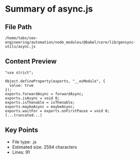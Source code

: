 # Summary of async.js
  
## File Path
`/home/tabs/seo-engineering/automation/node_modules/@babel/core/lib/gensync-utils/async.js`

## Content Preview
```
"use strict";

Object.defineProperty(exports, "__esModule", {
  value: true
});
exports.forwardAsync = forwardAsync;
exports.isAsync = void 0;
exports.isThenable = isThenable;
exports.maybeAsync = maybeAsync;
exports.waitFor = exports.onFirstPause = void 0;
[...truncated...]
```

## Key Points
- File type: .js
- Estimated size: 2594 characters
- Lines: 91
